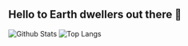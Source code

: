 ## Hello to Earth dwellers out there 👋

![Github Stats](https://github-readme-stats.vercel.app/api?username=passaraink&count_private=true&show_icons=true&include_all_commits=true)
![Top Langs](https://github-readme-stats.vercel.app/api/top-langs/?username=passaraink012&hide=TeX&layout=compact)

<!--
**passaraink/passaraink** is a ✨ _special_ ✨ repository because its `README.md` (this file) appears on your GitHub profile.

Here are some ideas to get you started:

- 🔭 I’m currently working on ...
- 🌱 I’m currently learning ...
- 👯 I’m looking to collaborate on ...
- 🤔 I’m looking for help with ...
- 💬 Ask me about ...
- 📫 How to reach me: ...
- 😄 Pronouns: ...
- ⚡ Fun fact: ...
-->
